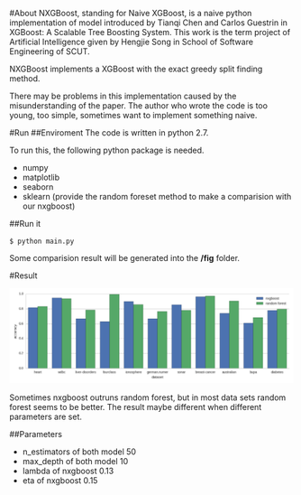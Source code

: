 #About
NXGBoost, standing for Naive XGBoost, is a naive python implementation of model introduced by Tianqi Chen and Carlos Guestrin in XGBoost: A Scalable Tree Boosting System. This work is the term project of Artificial Intelligence given by Hengjie Song in School of Software Engineering of SCUT.

NXGBoost implements a XGBoost with the exact greedy split finding method.

There may be problems in this implementation caused by the misunderstanding of the paper. The author who wrote the code is too young, too simple, sometimes want to implement something naive.

#Run
##Enviroment
The code is written in python 2.7.

To run this, the following python package is needed.

- numpy 
- matplotlib
- seaborn 
- sklearn (provide the random foreset method to make a comparision with our nxgboost)

##Run it

```
$ python main.py
```
Some comparision result will be generated into the **/fig** folder.

#Result

![Result](https://github.com/Enhuiz/nxgboost/blob/master/fig/result.png)

Sometimes nxgboost outruns random forest, but in most data sets random forest seems to be better. The result maybe different when different parameters are set.

##Parameters
- n_estimators of both model 50
- max_depth of both model 10
- lambda of nxgboost 0.13
- eta of nxgboost 0.15
